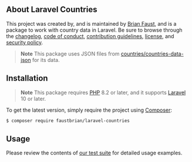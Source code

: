 ## About Laravel Countries

This project was created by, and is maintained by [Brian Faust](https://github.com/faustbrian), and is a package to work with country data in Laravel. Be sure to browse through the [changelog](CHANGELOG.md), [code of conduct](.github/CODE_OF_CONDUCT.md), [contribution guidelines](.github/CONTRIBUTING.md), [license](LICENSE), and [security policy](.github/SECURITY.md).

> **Note**
> This package uses JSON files from [countries/countries-data-json](https://github.com/countries/countries-data-json) for its data.

## Installation

> **Note**
> This package requires [PHP](https://www.php.net/) 8.2 or later, and it supports [Laravel](https://laravel.com/) 10 or later.

To get the latest version, simply require the project using [Composer](https://getcomposer.org/):

```bash
$ composer require faustbrian/laravel-countries
```

## Usage

Please review the contents of [our test suite](/tests) for detailed usage examples.
